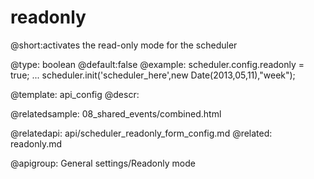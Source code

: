 readonly
=============

@short:activates the read-only mode for the scheduler
	

@type: boolean
@default:false
@example:
scheduler.config.readonly = true;
...
scheduler.init('scheduler_here',new Date(2013,05,11),"week");



@template:	api_config
@descr:

@relatedsample:
	08_shared_events/combined.html

@relatedapi:
	api/scheduler_readonly_form_config.md
@related:
	readonly.md

@apigroup: General settings/Readonly mode	
